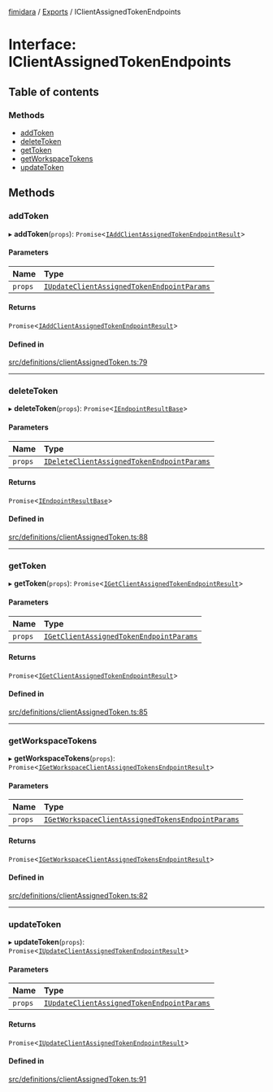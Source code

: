 [fimidara](../README.md) / [Exports](../modules.md) / IClientAssignedTokenEndpoints

# Interface: IClientAssignedTokenEndpoints

## Table of contents

### Methods

- [addToken](IClientAssignedTokenEndpoints.md#addtoken)
- [deleteToken](IClientAssignedTokenEndpoints.md#deletetoken)
- [getToken](IClientAssignedTokenEndpoints.md#gettoken)
- [getWorkspaceTokens](IClientAssignedTokenEndpoints.md#getworkspacetokens)
- [updateToken](IClientAssignedTokenEndpoints.md#updatetoken)

## Methods

### addToken

▸ **addToken**(`props`): `Promise`<[`IAddClientAssignedTokenEndpointResult`](IAddClientAssignedTokenEndpointResult.md)\>

#### Parameters

| Name | Type |
| :------ | :------ |
| `props` | [`IUpdateClientAssignedTokenEndpointParams`](IUpdateClientAssignedTokenEndpointParams.md) |

#### Returns

`Promise`<[`IAddClientAssignedTokenEndpointResult`](IAddClientAssignedTokenEndpointResult.md)\>

#### Defined in

[src/definitions/clientAssignedToken.ts:79](https://github.com/softkave/files-js/blob/353a07f/src/definitions/clientAssignedToken.ts#L79)

___

### deleteToken

▸ **deleteToken**(`props`): `Promise`<[`IEndpointResultBase`](IEndpointResultBase.md)\>

#### Parameters

| Name | Type |
| :------ | :------ |
| `props` | [`IDeleteClientAssignedTokenEndpointParams`](IDeleteClientAssignedTokenEndpointParams.md) |

#### Returns

`Promise`<[`IEndpointResultBase`](IEndpointResultBase.md)\>

#### Defined in

[src/definitions/clientAssignedToken.ts:88](https://github.com/softkave/files-js/blob/353a07f/src/definitions/clientAssignedToken.ts#L88)

___

### getToken

▸ **getToken**(`props`): `Promise`<[`IGetClientAssignedTokenEndpointResult`](IGetClientAssignedTokenEndpointResult.md)\>

#### Parameters

| Name | Type |
| :------ | :------ |
| `props` | [`IGetClientAssignedTokenEndpointParams`](IGetClientAssignedTokenEndpointParams.md) |

#### Returns

`Promise`<[`IGetClientAssignedTokenEndpointResult`](IGetClientAssignedTokenEndpointResult.md)\>

#### Defined in

[src/definitions/clientAssignedToken.ts:85](https://github.com/softkave/files-js/blob/353a07f/src/definitions/clientAssignedToken.ts#L85)

___

### getWorkspaceTokens

▸ **getWorkspaceTokens**(`props`): `Promise`<[`IGetWorkspaceClientAssignedTokensEndpointResult`](IGetWorkspaceClientAssignedTokensEndpointResult.md)\>

#### Parameters

| Name | Type |
| :------ | :------ |
| `props` | [`IGetWorkspaceClientAssignedTokensEndpointParams`](IGetWorkspaceClientAssignedTokensEndpointParams.md) |

#### Returns

`Promise`<[`IGetWorkspaceClientAssignedTokensEndpointResult`](IGetWorkspaceClientAssignedTokensEndpointResult.md)\>

#### Defined in

[src/definitions/clientAssignedToken.ts:82](https://github.com/softkave/files-js/blob/353a07f/src/definitions/clientAssignedToken.ts#L82)

___

### updateToken

▸ **updateToken**(`props`): `Promise`<[`IUpdateClientAssignedTokenEndpointResult`](IUpdateClientAssignedTokenEndpointResult.md)\>

#### Parameters

| Name | Type |
| :------ | :------ |
| `props` | [`IUpdateClientAssignedTokenEndpointParams`](IUpdateClientAssignedTokenEndpointParams.md) |

#### Returns

`Promise`<[`IUpdateClientAssignedTokenEndpointResult`](IUpdateClientAssignedTokenEndpointResult.md)\>

#### Defined in

[src/definitions/clientAssignedToken.ts:91](https://github.com/softkave/files-js/blob/353a07f/src/definitions/clientAssignedToken.ts#L91)
